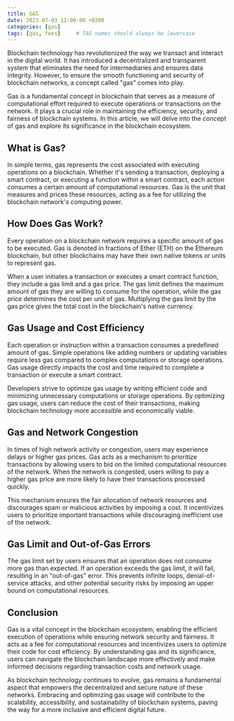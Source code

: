 ```yaml
---
title: GAS
date: 2023-07-03 12:00:00 +0200
categories: [gas]
tags: [gas, fees]     # TAG names should always be lowercase
---
```


Blockchain technology has revolutionized the way we transact and interact in the digital world. It has introduced a decentralized and transparent system that eliminates the need for intermediaries and ensures data integrity. However, to ensure the smooth functioning and security of blockchain networks, a concept called "gas" comes into play.

Gas is a fundamental concept in blockchain that serves as a measure of computational effort required to execute operations or transactions on the network. It plays a crucial role in maintaining the efficiency, security, and fairness of blockchain systems. In this article, we will delve into the concept of gas and explore its significance in the blockchain ecosystem.

## What is Gas?
In simple terms, gas represents the cost associated with executing operations on a blockchain. Whether it's sending a transaction, deploying a smart contract, or executing a function within a smart contract, each action consumes a certain amount of computational resources. Gas is the unit that measures and prices these resources, acting as a fee for utilizing the blockchain network's computing power.

## How Does Gas Work?
Every operation on a blockchain network requires a specific amount of gas to be executed. Gas is denoted in fractions of Ether (ETH) on the Ethereum blockchain, but other blockchains may have their own native tokens or units to represent gas.

When a user initiates a transaction or executes a smart contract function, they include a gas limit and a gas price. The gas limit defines the maximum amount of gas they are willing to consume for the operation, while the gas price determines the cost per unit of gas. Multiplying the gas limit by the gas price gives the total cost in the blockchain's native currency.

## Gas Usage and Cost Efficiency
Each operation or instruction within a transaction consumes a predefined amount of gas. Simple operations like adding numbers or updating variables require less gas compared to complex computations or storage operations. Gas usage directly impacts the cost and time required to complete a transaction or execute a smart contract.

Developers strive to optimize gas usage by writing efficient code and minimizing unnecessary computations or storage operations. By optimizing gas usage, users can reduce the cost of their transactions, making blockchain technology more accessible and economically viable.

## Gas and Network Congestion
In times of high network activity or congestion, users may experience delays or higher gas prices. Gas acts as a mechanism to prioritize transactions by allowing users to bid on the limited computational resources of the network. When the network is congested, users willing to pay a higher gas price are more likely to have their transactions processed quickly.

This mechanism ensures the fair allocation of network resources and discourages spam or malicious activities by imposing a cost. It incentivizes users to prioritize important transactions while discouraging inefficient use of the network.

## Gas Limit and Out-of-Gas Errors
The gas limit set by users ensures that an operation does not consume more gas than expected. If an operation exceeds the gas limit, it will fail, resulting in an "out-of-gas" error. This prevents infinite loops, denial-of-service attacks, and other potential security risks by imposing an upper bound on computational resources.

## Conclusion
Gas is a vital concept in the blockchain ecosystem, enabling the efficient execution of operations while ensuring network security and fairness. It acts as a fee for computational resources and incentivizes users to optimize their code for cost efficiency. By understanding gas and its significance, users can navigate the blockchain landscape more effectively and make informed decisions regarding transaction costs and network usage.

As blockchain technology continues to evolve, gas remains a fundamental aspect that empowers the decentralized and secure nature of these networks. Embracing and optimizing gas usage will contribute to the scalability, accessibility, and sustainability of blockchain systems, paving the way for a more inclusive and efficient digital future.